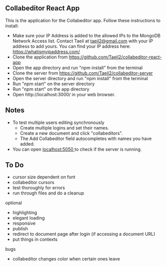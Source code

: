 ## Collabeditor React App

This is the application for the Collabeditor app. Follow these instructions to install:

- Make sure your IP Address is added to the allowed IPs to the MongoDB Network Access list. Contact Taeil at taeil2@gmail.com with your IP address to add yours. You can find your IP address here: https://whatismyipaddress.com/
- Clone the application from https://github.com/Taeil2/collabeditor-react-app
- Open the app directory and run "npm install" from the terminal
- Clone the server from https://github.com/Taeil2/collabeditor-server
- Open the server directory and run "npm install" from the terminal
- Run "npm start" on the server directory
- Run "npm start" on the app directory
- Open http://localhost:3000/ in your web browser.

## Notes

- To test multiple users editing synchronously
  - Create multiple logins and set their names.
  - Create a new document and click "collabeditors".
  - The Add Collabeditor field autocompletes with names you have added.
- You can open [localhost:5050 ](http://localhost:5050/) to check if the server is running.

## To Do

- cursor size dependent on font
- collabeditor cursors
- test thoroughly for errors
- run through files and do a cleanup

optional

- highlighting
- elegant loading
- responsive
- publish
- redirect to document page after login (if accessing a document URL)
- put things in contexts

bugs

- collabeditor changes color when certain ones leave
